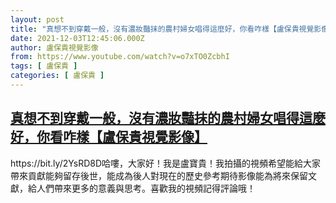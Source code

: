 ```yaml
---
layout: post
title: "真想不到穿戴一般，沒有濃妝豔抹的農村婦女唱得這麼好，你看咋樣【盧保貴視覺影像】"
date: 2021-12-03T12:45:06.000Z
author: 盧保貴視覺影像
from: https://www.youtube.com/watch?v=o7xTO0ZcbhI
tags: [ 盧保貴 ]
categories: [ 盧保貴 ]
---
```

<!--1638535506000-->
[真想不到穿戴一般，沒有濃妝豔抹的農村婦女唱得這麼好，你看咋樣【盧保貴視覺影像】](https://www.youtube.com/watch?v=o7xTO0ZcbhI)
------

<div>
https://bit.ly/2YsRD8D哈嘍，大家好！我是盧寶貴！我拍攝的視頻希望能給大家帶來貢獻能夠留存後世，能成為後人對現在的歷史參考期待影像能為將來保留文獻，給人們帶來更多的意義與思考。喜歡我的視頻記得評論哦！
</div>

